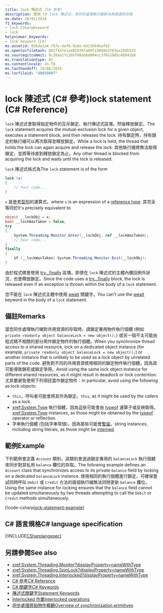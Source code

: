 ```yaml
---
title: lock 陳述式 (C# 參考)
description: 使用 C# lock 陳述式，來同步處理執行緒對共用資源的存取
ms.date: 10/01/2018
f1_keywords:
- lock_CSharpKeyword
- lock
helpviewer_keywords:
- lock keyword [C#]
ms.assetid: 656da1a4-707e-4ef6-9c6e-6d13b646af42
ms.openlocfilehash: 802f447e1ae01020fa80fa3048e3783ea24db3d3
ms.sourcegitcommit: 8c28ab17c26bf08abbd004cc37651985c68841b8
ms.translationtype: HT
ms.contentlocale: zh-TW
ms.lasthandoff: 10/08/2018
ms.locfileid: "48850097"
---
```

# <a name="lock-statement-c-reference"></a><span data-ttu-id="d81a9-103">lock 陳述式 (C# 參考)</span><span class="sxs-lookup"><span data-stu-id="d81a9-103">lock statement (C# Reference)</span></span>

<span data-ttu-id="d81a9-104">`lock` 陳述式會取得指定物件的互斥鎖定、執行陳述式區塊，然後釋放鎖定。</span><span class="sxs-lookup"><span data-stu-id="d81a9-104">The `lock` statement acquires the mutual-exclusion lock for a given object, executes a statement block, and then releases the lock.</span></span> <span data-ttu-id="d81a9-105">持有鎖定時，持有鎖定的執行緒可以再次取得並釋放鎖定。</span><span class="sxs-lookup"><span data-stu-id="d81a9-105">While a lock is held, the thread that holds the lock can again acquire and release the lock.</span></span> <span data-ttu-id="d81a9-106">其他執行緒將無法取得鎖定，並將等待直到釋放鎖定為止。</span><span class="sxs-lookup"><span data-stu-id="d81a9-106">Any other thread is blocked from acquiring the lock and waits until the lock is released.</span></span>

<span data-ttu-id="d81a9-107">`lock` 陳述式格式為</span><span class="sxs-lookup"><span data-stu-id="d81a9-107">The `lock` statement is of the form</span></span>

```csharp
lock (x)
{
    // Your code...
}
```

<span data-ttu-id="d81a9-108">`x` 是[參考型別](reference-types.md)的運算式。</span><span class="sxs-lookup"><span data-stu-id="d81a9-108">where `x` is an expression of a [reference type](reference-types.md).</span></span> <span data-ttu-id="d81a9-109">其完全等同於</span><span class="sxs-lookup"><span data-stu-id="d81a9-109">It's precisely equivalent to</span></span>

```csharp
object __lockObj = x;
bool __lockWasTaken = false;
try
{
    System.Threading.Monitor.Enter(__lockObj, ref __lockWasTaken);
    // Your code...
}
finally
{
    if (__lockWasTaken) System.Threading.Monitor.Exit(__lockObj);
}
```

<span data-ttu-id="d81a9-110">由於程式碼會使用 [try...finally](try-finally.md) 區塊，即使在 `lock` 陳述式的主體內擲回例外狀況，也會釋放鎖定。</span><span class="sxs-lookup"><span data-stu-id="d81a9-110">Since the code uses a [try...finally](try-finally.md) block, the lock is released even if an exception is thrown within the body of a `lock` statement.</span></span>

<span data-ttu-id="d81a9-111">您不能在 `lock` 陳述式主體中使用 [await](await.md) 關鍵字。</span><span class="sxs-lookup"><span data-stu-id="d81a9-111">You can't use the [await](await.md) keyword in the body of a `lock` statement.</span></span>

## <a name="remarks"></a><span data-ttu-id="d81a9-112">備註</span><span class="sxs-lookup"><span data-stu-id="d81a9-112">Remarks</span></span>

<span data-ttu-id="d81a9-113">當您同步處理執行緒對共用資源的存取時，請鎖定專用物件執行個體 (例如 `private readonly object balanceLock = new object();`) 或另一個不太可能由程式碼不相關的部分用作鎖定物件的執行個體。</span><span class="sxs-lookup"><span data-stu-id="d81a9-113">When you synchronize thread access to a shared resource, lock on a dedicated object instance (for example, `private readonly object balanceLock = new object();`) or another instance that is unlikely to be used as a lock object by unrelated parts of the code.</span></span> <span data-ttu-id="d81a9-114">避免對不同的共用資源使用相同的鎖定物件執行個體，因為其可能導致鎖死或鎖定爭用。</span><span class="sxs-lookup"><span data-stu-id="d81a9-114">Avoid using the same lock object instance for different shared resources, as it might result in deadlock or lock contention.</span></span> <span data-ttu-id="d81a9-115">尤其要避免使用下列項目當作鎖定物件：</span><span class="sxs-lookup"><span data-stu-id="d81a9-115">In particular, avoid using the following as lock objects:</span></span>

- <span data-ttu-id="d81a9-116">`this`，呼叫者可能會將其作為鎖定。</span><span class="sxs-lookup"><span data-stu-id="d81a9-116">`this`, as it might be used by the callers as a lock.</span></span>
- <span data-ttu-id="d81a9-117"><xref:System.Type> 執行個體，因為這些可能會由 [typeof](typeof.md) 運算子或反映取得。</span><span class="sxs-lookup"><span data-stu-id="d81a9-117"><xref:System.Type> instances, as those might be obtained by the [typeof](typeof.md) operator or reflection.</span></span>
- <span data-ttu-id="d81a9-118">字串執行個體 (包括字串常值)，因為那些可能會[暫留](/dotnet/api/system.string.intern#remarks)。</span><span class="sxs-lookup"><span data-stu-id="d81a9-118">string instances, including string literals, as those might be [interned](/dotnet/api/system.string.intern#remarks).</span></span>

## <a name="example"></a><span data-ttu-id="d81a9-119">範例</span><span class="sxs-lookup"><span data-stu-id="d81a9-119">Example</span></span>

<span data-ttu-id="d81a9-120">下列範例會定義 `Account` 類別，該類別會透過鎖定專用的 `balanceLock` 執行個體來同步對其私用 `balance` 欄位的存取。</span><span class="sxs-lookup"><span data-stu-id="d81a9-120">The following example defines an `Account` class that synchronizes access to its private `balance` field by locking on a dedicated `balanceLock` instance.</span></span> <span data-ttu-id="d81a9-121">使用相同的執行個體進行鎖定，可確保嘗試同時呼叫 `Debit` 或 `Credit` 方法的兩個執行緒無法同時更新 `balance` 欄位。</span><span class="sxs-lookup"><span data-stu-id="d81a9-121">Using the same instance for locking ensures that the `balance` field cannot be updated simultaneously by two threads attempting to call the `Debit` or `Credit` methods simultaneously.</span></span>

[!code-csharp[lock-statement-example](~/samples/snippets/csharp/keywords/LockStatementExample.cs)]

## <a name="c-language-specification"></a><span data-ttu-id="d81a9-122">C# 語言規格</span><span class="sxs-lookup"><span data-stu-id="d81a9-122">C# language specification</span></span>

[!INCLUDE[CSharplangspec](~/includes/csharplangspec-md.md)]

## <a name="see-also"></a><span data-ttu-id="d81a9-123">另請參閱</span><span class="sxs-lookup"><span data-stu-id="d81a9-123">See also</span></span>

- <xref:System.Threading.Monitor?displayProperty=nameWithType>
- <xref:System.Threading.SpinLock?displayProperty=nameWithType>
- <xref:System.Threading.Interlocked?displayProperty=nameWithType>
- [<span data-ttu-id="d81a9-124">C# 參考</span><span class="sxs-lookup"><span data-stu-id="d81a9-124">C# Reference</span></span>](../index.md)
- [<span data-ttu-id="d81a9-125">C# 關鍵字</span><span class="sxs-lookup"><span data-stu-id="d81a9-125">C# Keywords</span></span>](index.md)
- [<span data-ttu-id="d81a9-126">陳述式關鍵字</span><span class="sxs-lookup"><span data-stu-id="d81a9-126">Statement Keywords</span></span>](statement-keywords.md)
- [<span data-ttu-id="d81a9-127">Interlocked 作業</span><span class="sxs-lookup"><span data-stu-id="d81a9-127">Interlocked operations</span></span>](../../../standard/threading/interlocked-operations.md)
- [<span data-ttu-id="d81a9-128">同步處理原始物件概觀</span><span class="sxs-lookup"><span data-stu-id="d81a9-128">Overview of synchronization primitives</span></span>](../../../standard/threading/overview-of-synchronization-primitives.md)